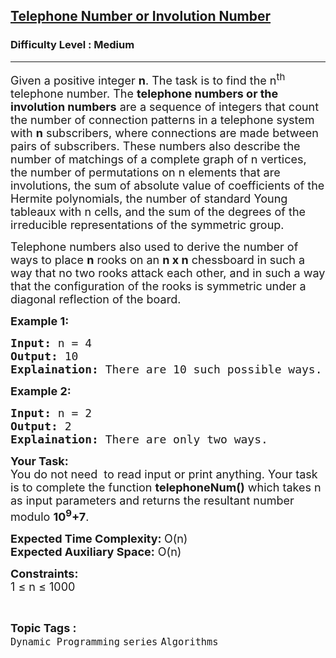 <h2><a href="https://www.geeksforgeeks.org/problems/telephone-number-or-involution-number4412/1">Telephone Number or Involution Number</a></h2><h3>Difficulty Level : Medium</h3><hr><div class="problems_problem_content__Xm_eO"><p><span style="font-size:18px">Given a positive integer <strong>n</strong>. The task is to find the n<sup>th</sup> telephone number. The <strong>telephone numbers or the involution numbers</strong> are a sequence of integers </span><span style="font-size:18px">that count the number of connection patterns in a telephone system with&nbsp;<strong>n</strong>&nbsp;subscribers, where connections are made between pairs of subscribers. These numbers also describe the number of matchings of a complete graph of n vertices, the number of permutations on n elements that are involutions, the sum of absolute value of coefficients of the Hermite polynomials, the number of standard Young tableaux with n cells, and the sum of the degrees of the irreducible representations of the symmetric group.</span></p>

<p><span style="font-size:18px">Telephone numbers also used to derive the number of ways to place <strong>n</strong> rooks on </span><span style="font-size:18px">an </span><span style="font-size:18px"><strong>n</strong><strong> x n</strong> chessboard in such a way that no two rooks attack each other, and in such a way that the configuration of the rooks is symmetric under a diagonal reflection of the board. </span></p>

<p><strong><span style="font-size:18px">Example 1:</span></strong></p>

<pre><span style="font-size:18px"><strong>Input:</strong> n = 4
<strong>Output:</strong> 10
<strong>Explaination:</strong> There are 10 such possible ways.</span></pre>

<p><strong><span style="font-size:18px">Example 2:</span></strong></p>

<pre><span style="font-size:18px"><strong>Input:</strong> n = 2
<strong>Output:</strong> 2
<strong>Explaination:</strong> There are only two ways.</span></pre>

<p><span style="font-size:18px"><strong>Your Task:</strong><br>
You do not need&nbsp; to read input or print anything. Your task is to complete the function <strong>telephoneNum()</strong> which takes n as input parameters and returns the resultant number modulo <strong>10<sup>9</sup>+7</strong>.</span></p>

<p><span style="font-size:18px"><strong>Expected Time Complexity: </strong>O(n)<br>
<strong>Expected Auxiliary Space:</strong> O(n)</span></p>

<p><span style="font-size:18px"><strong>Constraints:</strong><br>
1 ≤ n ≤ 1000&nbsp;&nbsp;</span></p>
</div><br><p><span style=font-size:18px><strong>Topic Tags : </strong><br><code>Dynamic Programming</code>&nbsp;<code>series</code>&nbsp;<code>Algorithms</code>&nbsp;